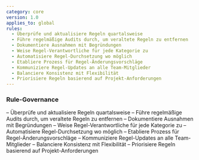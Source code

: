 ```yaml
---
category: core
version: 1.0
applies_to: global
rules:
  - Überprüfe und aktualisiere Regeln quartalsweise
  - Führe regelmäßige Audits durch, um veraltete Regeln zu entfernen
  - Dokumentiere Ausnahmen mit Begründungen
  - Weise Regel-Verantwortliche für jede Kategorie zu
  - Automatisiere Regel-Durchsetzung wo möglich
  - Etabliere Prozess für Regel-Änderungsvorschläge
  - Kommuniziere Regel-Updates an alle Team-Mitglieder
  - Balanciere Konsistenz mit Flexibilität
  - Priorisiere Regeln basierend auf Projekt-Anforderungen
---
```


### Rule-Governance

– Überprüfe und aktualisiere Regeln quartalsweise
– Führe regelmäßige Audits durch, um veraltete Regeln zu entfernen
– Dokumentiere Ausnahmen mit Begründungen
– Weise Regel-Verantwortliche für jede Kategorie zu
– Automatisiere Regel-Durchsetzung wo möglich
– Etabliere Prozess für Regel-Änderungsvorschläge
– Kommuniziere Regel-Updates an alle Team-Mitglieder
– Balanciere Konsistenz mit Flexibilität
– Priorisiere Regeln basierend auf Projekt-Anforderungen